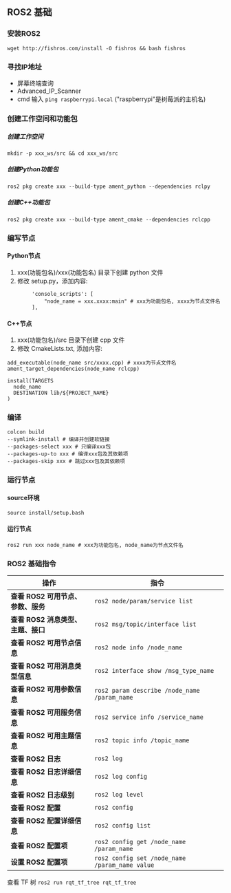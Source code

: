 
## ROS2 基础

### 安装ROS2
```wget http://fishros.com/install -O fishros && bash fishros```

### 寻找IP地址
- 屏幕终端查询
- Advanced_IP_Scanner
- cmd 输入 ```ping raspberrypi.local``` ("raspberrypi"是树莓派的主机名)

### 创建工作空间和功能包
##### 创建工作空间
```mkdir -p xxx_ws/src && cd xxx_ws/src```
##### 创建Python功能包
```ros2 pkg create xxx --build-type ament_python --dependencies rclpy```
##### 创建C++功能包
```ros2 pkg create xxx --build-type ament_cmake --dependencies rclcpp```

### 编写节点
#### Python节点
1. xxx(功能包名)/xxx(功能包名) 目录下创建 python 文件
2. 修改 setup.py，添加内容:
```
        'console_scripts': [
            "node_name = xxx.xxxx:main" # xxx为功能包名, xxxx为节点文件名
        ],
```
#### C++节点
1. xxx(功能包名)/src 目录下创建 cpp 文件
2. 修改 CmakeLists.txt, 添加内容:
```
add_executable(node_name src/xxxx.cpp) # xxxx为节点文件名
ament_target_dependencies(node_name rclcpp)

install(TARGETS
  node_name
  DESTINATION lib/${PROJECT_NAME}
)
```

### 编译
```
colcon build
--symlink-install # 编译并创建软链接
--packages-select xxx # 只编译xxx包
--packages-up-to xxx # 编译xxx包及其依赖项
--packages-skip xxx # 跳过xxx包及其依赖项
```

### 运行节点
#### source环境
```source install/setup.bash```
#### 运行节点
```ros2 run xxx node_name # xxx为功能包名, node_name为节点文件名```


### ROS2 基础指令
| **操作**                   | **指令**                                                   |
|----------------------------|------------------------------------------------------------|
| **查看 ROS2 可用节点、参数、服务** | `ros2 node/param/service list`                       |
| **查看 ROS2 消息类型、主题、接口** | `ros2 msg/topic/interface list`                    |
| **查看 ROS2 可用节点信息**  | `ros2 node info /node_name`                                 |
| **查看 ROS2 可用消息类型信息** | `ros2 interface show /msg_type_name`                      |
| **查看 ROS2 可用参数信息**  | `ros2 param describe /node_name /param_name`                |
| **查看 ROS2 可用服务信息**  | `ros2 service info /service_name`                          |
| **查看 ROS2 可用主题信息**  | `ros2 topic info /topic_name`                              |
| **查看 ROS2 日志**          | `ros2 log`                                                 |
| **查看 ROS2 日志详细信息**  | `ros2 log config`                                          |
| **查看 ROS2 日志级别**      | `ros2 log level`                                           |
| **查看 ROS2 配置**          | `ros2 config`                                              |
| **查看 ROS2 配置详细信息**  | `ros2 config list`                                         |
| **查看 ROS2 配置项**        | `ros2 config get /node_name /param_name`                   |
| **设置 ROS2 配置项**        | `ros2 config set /node_name /param_name value`             |

查看 TF 树
```ros2 run rqt_tf_tree rqt_tf_tree```

